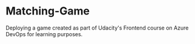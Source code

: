 # Matching-Game
Deploying a game created as part of Udacity's Frontend course on Azure DevOps for learning purposes.
